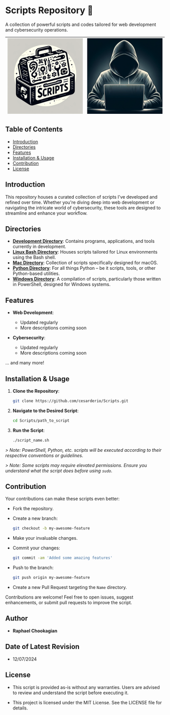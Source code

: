 # Scripts Repository 🚀

A collection of powerful scripts and codes tailored for web development and cybersecurity operations.

| ![Banner Image](./assets/tools.png) | ![Banner Image](./assets/hoode.png) |
|:---:|:---:|

<!-- <div style="display: flex; justify-content: space-between;">
    <img src="./assets/tools.png" alt="Banner Image" width="50%">
    <img src="./assets/hoode.png" alt="Banner Image" width="50%">
</div> -->

<!-- ![Banner Image](./assets/tools.png) -->
<!-- ![Banner Image](./assets/hoode.png) -->
<!-- ![Banner Image](./assets/hood.png) -->

## Table of Contents

- [Introduction](#introduction)
- [Directories](#directories)
- [Features](#features)
- [Installation & Usage](#installation--usage)
- [Contribution](#contribution)
- [License](#license)

## Introduction

This repository houses a curated collection of scripts I've developed and refined over time. Whether you're diving deep into web development or navigating the intricate world of cybersecurity, these tools are designed to streamline and enhance your workflow.

## Directories

- **[Development Directory](./Development/)**: Contains programs, applications, and tools currently in development.
- **[Linux Bash Directory](./Linux_Bash/)**: Houses scripts tailored for Linux environments using the Bash shell.
- **[Mac Directory](./Mac/)**: Collection of scripts specifically designed for macOS.
- **[Python Directory](./Python/)**: For all things Python – be it scripts, tools, or other Python-based utilities.
- **[Windows Directory](./Windows/)**: A compilation of scripts, particularly those written in PowerShell, designed for Windows systems.

## Features

- **Web Development**:
  - Updated regularly
  - More descriptions coming soon

- **Cybersecurity**:
  - Updated regularly
  - More descriptions coming soon

... and many more!

## Installation & Usage

1. **Clone the Repository**:

   ```bash
   git clone https://github.com/cesarderio/Scripts.git
   ```

2. **Navigate to the Desired Script**:

   ```bash
   cd Scripts/path_to_script
   ```

3. **Run the Script**:

   ```bash
   ./script_name.sh
   ```

*> Note: PowerShell, Python, etc. scripts will be executed according to their respective conventions or guidelines.*

*> Note: Some scripts may require elevated permissions. Ensure you understand what the script does before using `sudo`.*

## **Contribution**

Your contributions can make these scripts even better:

- Fork the repository.
- Create a new branch:

  ```bash
  git checkout -b my-awesome-feature
  ```

- Make your invaluable changes.
- Commit your changes:

  ```bash
  git commit -am 'Added some amazing features'
  ```

- Push to the branch:

  ```bash
  git push origin my-awesome-feature
  ```

- Create a new Pull Request targeting the `Name` directory.

Contributions are welcome! Feel free to open issues, suggest enhancements, or submit pull requests to improve the script.

## **Author**

- **Raphael Chookagian**

## **Date of Latest Revision**

- 12/07/2024

## **License**

- This script is provided as-is without any warranties. Users are advised to review and understand the script before executing it.

- This project is licensed under the MIT License. See the LICENSE file for details.
